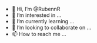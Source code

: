 - 👋 Hi, I’m @RubennR
- 👀 I’m interested in ...
- 🌱 I’m currently learning ...
- 💞️ I’m looking to collaborate on ...
- 📫 How to reach me ...

<!---
RubennR/RubennR is a ✨ special ✨ repository because its `README.md` (this file) appears on your GitHub profile.
You can click the Preview link to take a look at your changes.
--->
